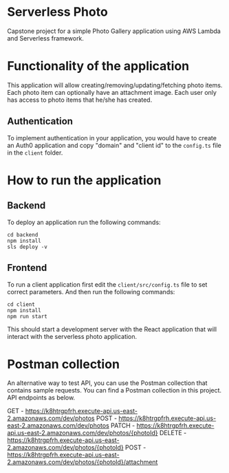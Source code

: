 # Serverless Photo

Capstone project for a simple Photo Gallery application using AWS Lambda and Serverless framework. 

# Functionality of the application

This application will allow creating/removing/updating/fetching photo items. Each photo item can optionally have an attachment image. Each user only has access to photo items that he/she has created.

## Authentication

To implement authentication in your application, you would have to create an Auth0 application and copy "domain" and "client id" to the `config.ts` file in the `client` folder. 


# How to run the application

## Backend

To deploy an application run the following commands:

```
cd backend
npm install
sls deploy -v
```

## Frontend

To run a client application first edit the `client/src/config.ts` file to set correct parameters. And then run the following commands:

```
cd client
npm install
npm run start
```

This should start a development server with the React application that will interact with the serverless photo application.

# Postman collection

An alternative way to test API, you can use the Postman collection that contains sample requests. You can find a Postman collection in this project. API endpoints as below.

GET - https://k8htrgpfrh.execute-api.us-east-2.amazonaws.com/dev/photos
POST - https://k8htrgpfrh.execute-api.us-east-2.amazonaws.com/dev/photos
PATCH - https://k8htrgpfrh.execute-api.us-east-2.amazonaws.com/dev/photos/{photoId}
DELETE - https://k8htrgpfrh.execute-api.us-east-2.amazonaws.com/dev/photos/{photoId}
POST - https://k8htrgpfrh.execute-api.us-east-2.amazonaws.com/dev/photos/{photoId}/attachment

